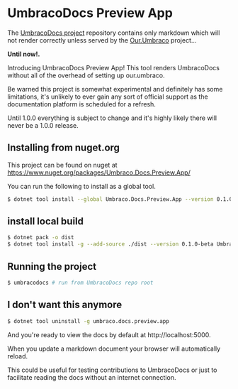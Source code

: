# UmbracoDocs Preview App

The [UmbracoDocs project](https://github.com/umbraco/UmbracoDocs) repository contains only markdown which will not render correctly unless served by the
[Our.Umbraco](https://github.com/umbraco/OurUmbraco) project...

**Until now!.**

Introducing UmbracoDocs Preview App! This tool renders UmbracoDocs without all of the overhead of
setting up our.umbraco.

Be warned this project is somewhat experimental and definitely has some limitations, it's unlikely to ever gain any
sort of official support as the documentation platform is scheduled for a refresh.

Until 1.0.0 everything is subject to change and it's highly likely there will never be a 1.0.0 release.

## Installing from nuget.org

This project can be found on nuget at https://www.nuget.org/packages/Umbraco.Docs.Preview.App/

You can run the following to install as a global tool.

```bash
$ dotnet tool install --global Umbraco.Docs.Preview.App --version 0.1.0-beta
```

## install local build

```bash
$ dotnet pack -o dist
$ dotnet tool install -g --add-source ./dist --version 0.1.0-beta Umbraco.Docs.Preview.App
```

## Running the project

```bash
$ umbracodocs # run from UmbracoDocs repo root
```

## I don't want this anymore
```bash
$ dotnet tool uninstall -g umbraco.docs.preview.app
```

And you're ready to view the docs by default at http://localhost:5000.

When you update a markdown document your browser will automatically reload.

This could be useful for testing contributions to UmbracoDocs or just to facilitate reading the docs without an internet
connection.

